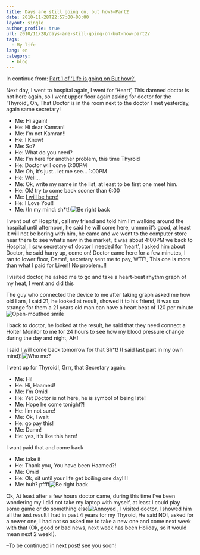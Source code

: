 ```yaml
---
title: Days are still going on, but how?–Part2
date: 2010-11-28T22:57:00+00:00
layout: single
author_profile: true
url: 2010/11/28/days-are-still-going-on-but-how-part2/
tags:
  - My life
lang: en
category: 
  - blog
---
```

In continue from: [Part 1 of &#8216;Life is going on But how?'](/2010/11/28/days-are-still-going-on-but-how-part1/ "Days are still going on, but how?–Part1")

Next day, I went to hospital again, I went for ‘Heart’, This damned doctor is not here again, so I went upper floor again asking for doctor for the ‘Thyroid’, Oh, That Doctor is in the room next to the doctor I met yesterday, again same secretary!

* Me: Hi again!
* He: Hi dear Kamran!
* Me: I’m not Kamran!!
* He: I Know!
* Me: So?
* He: What do you need?
* Me: I’m here for another problem, this time Thyroid
* He: Doctor will come 6:00PM
* Me: Oh, It’s just.. let me see… 1:00PM
* He: Well…
* Me: Ok, write my name in the list, at least to be first one meet him.
* He: Ok! try to come back sooner than 6:00
* Me: [I will be here!](http://www.youtube.com/watch?v=5-5mGwyhruo)
* He: I Love You!!
* Me: (In my mind: sh*t!)![Be right back](http://lh3.ggpht.com/_vaUVXcmC3OI/TPLeRtXO3FI/AAAAAAAADQY/qnKTp_lxX30/wlEmoticon-berightback%5B2%5D.png?imgmax=800) 

I went out of Hospital, call my friend and told him I’m walking around the hospital until afternoon, he said he will come here, ummm it’s good, at least It will not be boring with him, he came and we went to the computer store near there to see what’s new in the market, it was about 4:00PM we back to Hospital, I saw secretary of doctor I needed for ‘heart’, I asked him about Doctor, he said hurry up, come on! Doctor came here for a few minutes, I ran to lower floor, Damn!, secretary sent me to pay, WTF!, This one is more than what I paid for Liver!! No problem..!!

I visited doctor, he asked me to go and take a heart-beat rhythm graph of my heat, I went and did this

The guy who connected the device to me after taking graph asked me how old I am, I said 21, he looked at result, showed it to his friend, it was so strange for them a 21 years old man can have a heart beat of 120 per minute![Open-mouthed smile](http://lh6.ggpht.com/_vaUVXcmC3OI/TPLeTYjORzI/AAAAAAAADQc/V3OSjYuZK08/wlEmoticon-openmouthedsmile%5B2%5D.png?imgmax=800) 

I back to doctor, he looked at the result, he said that they need connect a Holter Monitor to me for 24 hours to see how my blood pressure change during the day and night, AH!

I said I will come back tomorrow for that Sh*t! (I said last part in my own mind)!![Who me?](http://lh3.ggpht.com/_vaUVXcmC3OI/TPLeVMkQwhI/AAAAAAAADQg/2VmQL3CphYY/wlEmoticon-whome%5B2%5D.png?imgmax=800) 

I went up for Thyroid!, Grrr, that Secretary again:

* Me: Hi!
* He: Hi, Haamed!
* Me: I’m Omid
* He: Yet Doctor is not here, he is symbol of being late!
* Me: Hope he come tonight?!
* He: I’m not sure!
* Me: Ok, I wait
* He: go pay this!
* Me: Damn!
* He: yes, it’s like this here!

I want paid that and come back

* Me: take it
* He: Thank you, You have been Haamed?!
* Me: Omid
* He: Ok, sit until your life get boiling one day!!!!
* Me: huh? pffff![Be right back](http://lh3.ggpht.com/_vaUVXcmC3OI/TPLeRtXO3FI/AAAAAAAADQY/qnKTp_lxX30/wlEmoticon-berightback%5B2%5D.png?imgmax=800) 

Ok, At least after a few hours doctor came, during this time I’ve been wondering my I did not take my laptop with myself, at least I could play some game or do something else![Annoyed](http://lh6.ggpht.com/_vaUVXcmC3OI/TPLeW77Uh9I/AAAAAAAADQk/QgxJoDCi1qo/wlEmoticon-annoyed%5B2%5D.png?imgmax=800) , I visited doctor, I showed him all the test result I had in past 4 years for my Thyroid, He said NO!, asked for a newer one, I had not so asked me to take a new one and come next week with that (Ok, good or bad news, next week has been Holiday, so it would mean next 2 week!).

–To be continued in next post! see you soon!
